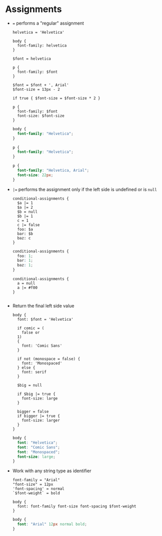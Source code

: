 Assignments
===========

- `=` performs a "regular" assignment

  ~~~ lay
  helvetica = 'Helvetica'

  body {
    font-family: helvetica
  }

  $font = helvetica

  p {
    font-family: $font
  }

  $font = $font + ', Arial'
  $font-size = 13px - 2

  if true { $font-size = $font-size * 2 }

  p {
    font-family: $font
    font-size: $font-size
  }
  ~~~

  ~~~ css
  body {
    font-family: "Helvetica";
  }

  p {
    font-family: "Helvetica";
  }

  p {
    font-family: "Helvetica, Arial";
    font-size: 22px;
  }
  ~~~

- `|=` performs the assignment only if the left side is undefined or is `null`

  ~~~ lay
  conditional-assignments {
    $a |= 1
    $a |= 2
    $b = null
    $b |= 1
    c = 1
    c |= false
    foo: $a
    bar: $b
    baz: c
  }
  ~~~

  ~~~ css
  conditional-assignments {
    foo: 1;
    bar: 1;
    baz: 1;
  }
  ~~~

  ~~~ lay
  conditional-assignments {
    a = null
    a |= #f00
  }
  ~~~

  ~~~ ReferenceError
  ~~~

- Return the final left side value

  ~~~ lay
  body {
    font: $font = 'Helvetica'

    if comic = (
      false or
    1)
    {
      font: 'Comic Sans'
    }

    if not (monospace = false) {
      font: 'Monospaced'
    } else {
      font: serif
    }

    $big = null

    if $big |= true {
      font-size: large
    }

    bigger = false
    if bigger |= true {
      font-size: larger
    }
  }
  ~~~

  ~~~ css
  body {
    font: "Helvetica";
    font: "Comic Sans";
    font: "Monospaced";
    font-size: large;
  }
  ~~~

- Work with any string type as identifier

  ~~~ lay
  font-family = "Arial"
  "font-size" = 12px
  'font-spacing' = normal
  `$font-weight` = bold

  body {
    font: font-family font-size font-spacing $font-weight
  }
  ~~~

  ~~~ css
  body {
    font: "Arial" 12px normal bold;
  }
  ~~~
